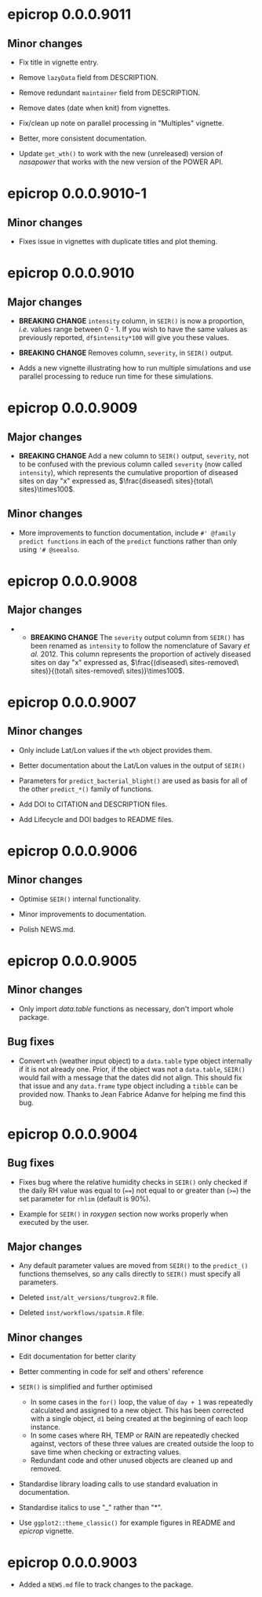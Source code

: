 # epicrop 0.0.0.9011

## Minor changes

* Fix title in vignette entry.

* Remove `lazyData` field from DESCRIPTION.

* Remove redundant `maintainer` field from DESCRIPTION.

* Remove dates (date when knit) from vignettes.

* Fix/clean up note on parallel processing in "Multiples" vignette.

* Better, more consistent documentation.

* Update `get_wth()` to work with the new (unreleased) version of _nasapower_ that works with the new version of the POWER API.

# epicrop 0.0.0.9010-1

## Minor changes

* Fixes issue in vignettes with duplicate titles and plot theming.

# epicrop 0.0.0.9010

## Major changes

* **BREAKING CHANGE** `intensity` column, in `SEIR()` is now a proportion, _i.e._ values range between 0 - 1.
If you wish to have the same values as previously reported, `df$intensity*100` will give you these values.

* **BREAKING CHANGE** Removes column, `severity`, in `SEIR()` output.

* Adds a new vignette illustrating how to run multiple simulations and use parallel processing to reduce run time for these simulations.

# epicrop 0.0.0.9009

## Major changes

* **BREAKING CHANGE** Add a new column to `SEIR()` output, `severity`, not to be confused with the previous column called `severity` (now called `intensity`), which represents the cumulative proportion of diseased sites on day "x" expressed as, $\frac{diseased\ sites}{total\ sites}\times100$.

## Minor changes

* More improvements to function documentation, include `#' @family predict functions` in each of the `predict` functions rather than only using `'# @seealso`.

# epicrop 0.0.0.9008

## Major changes

* * **BREAKING CHANGE** The `severity` output column from `SEIR()` has been renamed as `intensity` to follow the nomenclature of Savary _et al._ 2012.
This column represents the proportion of actively diseased sites on day "x" expressed as, $\frac{(diseased\ sites-removed\ sites)}{(total\ sites-removed\ sites)}\times100$.

# epicrop 0.0.0.9007

## Minor changes

* Only include Lat/Lon values if the `wth` object provides them.

* Better documentation about the Lat/Lon values in the output of `SEIR()`

* Parameters for `predict_bacterial_blight()` are used as basis for all of the other `predict_*()` family of functions.

* Add DOI to CITATION and DESCRIPTION files.

* Add Lifecycle and DOI badges to README files.

# epicrop 0.0.0.9006

## Minor changes

* Optimise `SEIR()` internal functionality.

* Minor improvements to documentation.

* Polish NEWS.md.

# epicrop 0.0.0.9005

## Minor changes

* Only import _data.table_ functions as necessary, don't import whole package.

## Bug fixes

* Convert `wth` (weather input object) to a `data.table` type object internally if it is not already one.
Prior, if the object was not a `data.table`, `SEIR()` would fail with a message that the dates did not align.
This should fix that issue and any `data.frame` type object including a `tibble` can be provided now.
Thanks to Jean Fabrice Adanve for helping me find this bug.

# epicrop 0.0.0.9004

## Bug fixes

* Fixes bug where the relative humidity checks in `SEIR()` only checked if the daily RH value was equal to (`==`) not equal to or greater than (`>=`) the set parameter for `rhlim` (default is 90%).

* Example for `SEIR()` in _roxygen_ section now works properly when executed by the user.

## Major changes

* Any default parameter values are moved from `SEIR()` to the `predict_()` functions themselves, so any calls directly to `SEIR()` must specify all parameters.

* Deleted `inst/alt_versions/tungrov2.R` file.

* Deleted `inst/workflows/spatsim.R` file. 

## Minor changes

* Edit documentation for better clarity

* Better commenting in code for self and others' reference

* `SEIR()` is simplified and further optimised
  * In some cases in the `for()` loop, the value of `day + 1` was repeatedly calculated and assigned to a new object. This has been corrected with a single object, `d1` being created at the beginning of each loop instance.
  * In some cases where RH, TEMP or RAIN are repeatedly checked against, vectors of these three values are created outside the loop to save time when checking or extracting values.
  * Redundant code and other unused objects are cleaned up and removed.
  
* Standardise library loading calls to use standard evaluation in documentation.

* Standardise italics to use "_" rather than "*".

* Use `ggplot2::theme_classic()` for example figures in README and _epicrop_ vignette.

# epicrop 0.0.0.9003

* Added a `NEWS.md` file to track changes to the package.
